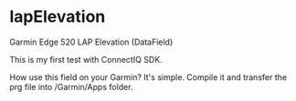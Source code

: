 # lapElevation
Garmin Edge 520 LAP Elevation (DataField)

This is my first test with ConnectIQ SDK.

How use this field on your Garmin? It's simple. Compile it and transfer the prg file into <DEVICE>/Garmin/Apps folder.
